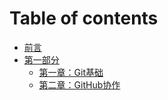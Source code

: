 # Table of contents

* [前言](README.md)
* [第一部分](di-yi-bu-fen/README.md)
  * [第一章：Git基础](di-yi-bu-fen/di-yi-zhang-git-ji-chu.md)
  * [第二章：GitHub协作](di-yi-bu-fen/di-er-zhang-github-xie-zuo.md)
